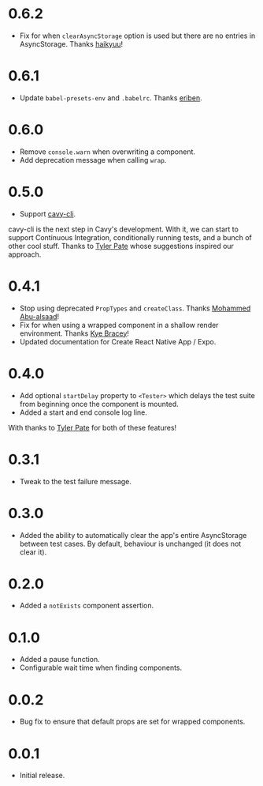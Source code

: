# 0.6.2

- Fix for when `clearAsyncStorage` option is used but there are no entries in
AsyncStorage. Thanks [haikyuu](https://github.com/haikyuu)!

# 0.6.1

- Update `babel-presets-env` and `.babelrc`.  Thanks
  [eriben](https://github.com/eriben).

# 0.6.0

- Remove `console.warn` when overwriting a component.
- Add deprecation message when calling `wrap`.

# 0.5.0

- Support [cavy-cli](https://github.com/pixielabs/cavy-cli).

cavy-cli is the next step in Cavy's development. With it, we can start to
support Continuous Integration, conditionally running tests, and a bunch of
other cool stuff. Thanks to [Tyler Pate](https://github.com/TGPSKI) whose
suggestions inspired our approach.

# 0.4.1

- Stop using deprecated `PropTypes` and `createClass`. Thanks
  [Mohammed Abu-alsaad](https://github.com/mo-solnet)!
- Fix for when using a wrapped component in a shallow render environment.
  Thanks [Kye Bracey](https://github.com/Kynosaur)!
- Updated documentation for Create React Native App / Expo.

# 0.4.0

- Add optional `startDelay` property to `<Tester>` which delays the test suite
  from beginning once the component is mounted.
- Added a start and end console log line.

With thanks to [Tyler Pate](https://github.com/TGPSKI) for both of these features!

# 0.3.1

- Tweak to the test failure message.

# 0.3.0

- Added the ability to automatically clear the app's entire AsyncStorage
  between test cases. By default, behaviour is unchanged (it does not clear
  it).

# 0.2.0

- Added a `notExists` component assertion.

# 0.1.0

- Added a pause function.
- Configurable wait time when finding components.

# 0.0.2

- Bug fix to ensure that default props are set for wrapped components.

# 0.0.1

- Initial release.
